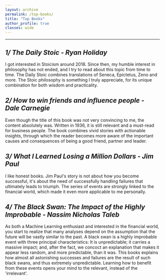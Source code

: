 ```yaml
---
layout: archive
permalink: /top-books/
title: "Top Books"
author_profile: true
classes: wide
---
```

****

## *1/ The Daily Stoic - Ryan Holiday*

I got interested in Stoicism around 2018. Since then, my humble interest in philosophy has not ended, and I try to read about this topic from time to time. The Daily Stoic combines translations of Seneca, Epictetus, Zeno and more. The Stoic philosophy is something I truly appreciate, for its unique combination for both wisdom and practicality.


## *2/ How to win friends and influence people - Dale Carnegie*

Even though the title of this book was not very convincing to me, the content absolutely was. Written in 1936, it is still relevant and a must-read for business people. The book combines vivid stories with actionable insights, through which the reader becomes more aware of the important causes and consequences of being a good friend, partner and leader.


## *3/ What I Learned Losing a Million Dollars - Jim Paul*

I like honest books. Jim Paul's story is not about how you become successful, it's about the need of successfully handling failures that ultimately leads to triumph. The series of events are strongly linked to the financial world, which made it even more applicable to me personally.


## *4/ The Black Swan: The Impact of the Highly Improbable - Nassim Nicholas Taleb*

As both a Machine Learning enthusiast and interested in the financial world, you start to realize that many analyses depend on the assumption that the future will be vastly similar to the past. A black swan is a highly improbable event with three principal characteristics: It is unpredictable; it carries a massive impact; and, after the fact, we concoct an explanation that makes it appear less random, and more predictable, than it was. This books explains how almost all astonishing successes and failures are the result of such black swans, and thus extremely unpredictable. Learning how to benefit from these events opens your mind to the relevant, instead of the 'irrelevant'.
